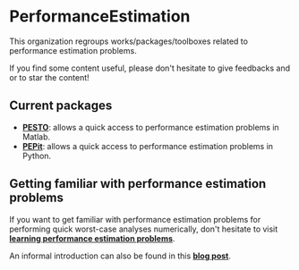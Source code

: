 # PerformanceEstimation

This organization regroups works/packages/toolboxes related to performance estimation problems.

If you find some content useful, please don't hesitate to give feedbacks and or to star the content!

## Current packages
- [**PESTO**](https://github.com/PerformanceEstimation/Performance-Estimation-Toolbox): allows a quick access to performance estimation problems in Matlab.
- [**PEPit**](https://github.com/PerformanceEstimation/PEPit): allows a quick access to performance estimation problems in Python.

## Getting familiar with performance estimation problems

If you want to get familiar with performance estimation problems for performing quick worst-case analyses numerically, don't hesitate to visit [**learning performance estimation problems**](https://github.com/PerformanceEstimation/Learning-Performance-Estimation).

An informal introduction can also be found in this [**blog post**](https://francisbach.com/computer-aided-analyses/).

